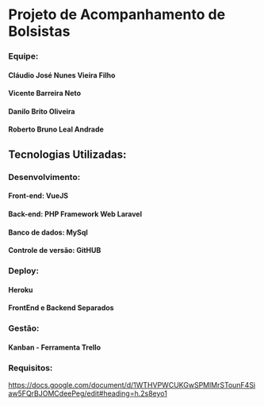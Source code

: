 # Projeto de Acompanhamento de Bolsistas

### Equipe:
#### Cláudio José Nunes Vieira Filho
#### Vicente Barreira Neto
#### Danilo Brito Oliveira
#### Roberto Bruno Leal Andrade

## Tecnologias Utilizadas:

### Desenvolvimento:
#### Front-end: VueJS
#### Back-end: PHP Framework Web Laravel
#### Banco de dados: MySql
#### Controle de versão: GitHUB

### Deploy:
#### Heroku
#### FrontEnd e Backend Separados

### Gestão:
#### Kanban - Ferramenta Trello

### Requisitos:
https://docs.google.com/document/d/1WTHVPWCUKGwSPMlMrSTounF4Siaw5FQrBJOMCdeePeg/edit#heading=h.2s8eyo1
